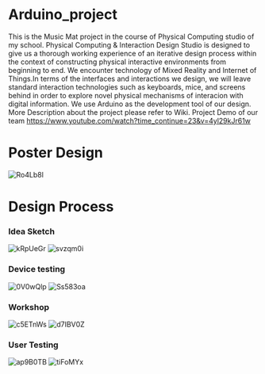 # Arduino_project
This is the Music Mat project in the course of Physical Computing studio of my school.
Physical Computing & Interaction Design Studio is designed to give us a thorough working experience of an iterative design process within the context of constructing physical interactive environments from beginning to end. 
We encounter technology of Mixed Reality and Internet of Things.In terms of the interfaces and interactions we design, we will leave standard interaction technologies such as keyboards, mice, and screens behind in order to explore novel physical mechanisms of interacion with digital information. 
We use Arduino as the development tool of our design.
More Description about the project please refer to Wiki.
Project Demo of our team
https://www.youtube.com/watch?time_continue=23&v=4yl29kJr61w
# Poster Design 
![Ro4Lb8l](https://user-images.githubusercontent.com/42711913/64773466-c694e180-d595-11e9-8410-a66b16cee0f0.png)

# Design Process
### Idea Sketch
![kRpUeGr](https://user-images.githubusercontent.com/42711913/64773829-63f01580-d596-11e9-8860-19730136d6a2.jpg)
![svzqm0i](https://user-images.githubusercontent.com/42711913/64775346-4ff9e300-d599-11e9-9395-ca5df2d2a155.jpg)
### Device testing
![0V0wQlp](https://user-images.githubusercontent.com/42711913/64773846-69e5f680-d596-11e9-9dfe-97a864e2b95d.jpg)
![Ss583oa](https://user-images.githubusercontent.com/42711913/64774137-f690b480-d596-11e9-99a2-8c3f7ace04ba.jpg)
### Workshop
![c5ETnWs](https://user-images.githubusercontent.com/42711913/64774794-399f5780-d598-11e9-80da-2b79ede41f6a.jpg)
![d7IBV0Z](https://user-images.githubusercontent.com/42711913/64774827-46bc4680-d598-11e9-86e2-c9e7d3841da2.jpg)

### User Testing 
![ap9B0TB](https://user-images.githubusercontent.com/42711913/64774153-fe505900-d596-11e9-9d30-b96058dd4609.jpg)
![tiFoMYx](https://user-images.githubusercontent.com/42711913/64774133-f42e5a80-d596-11e9-9faf-8a3f3bff8752.jpg)
